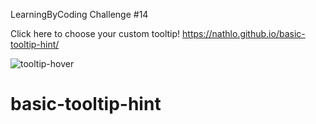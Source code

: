 LearningByCoding Challenge #14

Click here to choose your custom tooltip! https://nathlo.github.io/basic-tooltip-hint/

![tooltip-hover](https://user-images.githubusercontent.com/39729374/151859193-bccef5bf-fc55-4952-85c0-6b33bf22d0d3.png)

# basic-tooltip-hint

